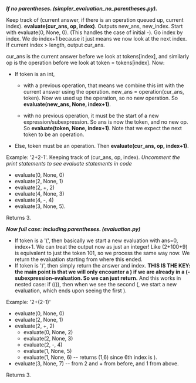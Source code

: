 ***If no parentheses. (simpler_evaluation_no_parentheses.py).***

Keep track of (current answer, if there is an operation queued up, current index). **evaluate(cur_ans, op, index)**. Outputs new_ans, new_index.
Start with evaluate(0, None, 0). (This handles the case of initial -). Go index by index. We do index+1 because it just means we now look at the next index. If current index > length, output cur_ans. 

cur_ans is the current answer before we look at tokens[index], and similarly op is the operation before we look at token = tokens[index]. Now:

- If token is an int, 
    - with a previous operation, that means we combine this int with the current answer using the operation. new_ans = operation(cur_ans, token). Now we used up the operation, so no new operation. So **evaluate(new_ans, None, index+1)**. 

	- with no previous operation, it must be the start of a new expression/subexpression. So ans is now the token, and no new op. So **evaluate(token, None, index+1)**. Note that we expect the next token to be an operation. 

- Else, token must be an operation. Then **evaluate(cur_ans, op, index+1)**.

Example: '2+2-1'. Keeping track of (cur_ans, op, index). *Uncomment the print statements to see evaluate statements in code*
- evaluate(0, None, 0)
- evaluate(2, None, 1)
- evaluate(2, +, 2)
- evaluate(4, None, 3)
- evaluate(4, -, 4)
- evaluate(3, None, 5).
  
Returns 3. 

***Now full case: including parentheses. (evaluation.py)***

- If token is a '(', then basically we start a new evaluation with ans=0, index+1. We can treat the output now as just an integer! Like (2+100+9) is equivalent to just the token 101, so we process the same way now. We return the evaluation starting from where this ended.
- If token is ')', then simply return the answer and index. **THIS IS THE KEY: the main point is that we will only encounter a ) if we are already in a (-subexpression-evaluation. So we can just return.** And this works in nested case: if (()), then when we see the second (, we start a new evaluation, which ends upon seeing the first ).

Example: '2+(2-1)' 
- evaluate(0, None, 0)
- evaluate(2, None, 1)
- evaluate(2, +, 2)
    - evaluate(0, None, 2)
    - evaluate(2, None, 3)
    - evaluate(2, -, 4)
    - evaluate(1, None, 5)
    - evaluate(1, None, 6) -- returns (1,6) since 6th index is ). 
- evaluate(3, None, 7) -- from 2 and + from before, and 1 from above.
   
Returns 3. 
